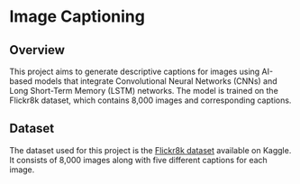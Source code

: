 
# Image Captioning

## Overview
This project aims to generate descriptive captions for images using AI-based models that integrate Convolutional Neural Networks (CNNs) and Long Short-Term Memory (LSTM) networks. The model is trained on the Flickr8k dataset, which contains 8,000 images and corresponding captions.

## Dataset
The dataset used for this project is the [Flickr8k dataset](https://www.kaggle.com/shadabhussain/flickr8k) available on Kaggle. It consists of 8,000 images along with five different captions for each image.

